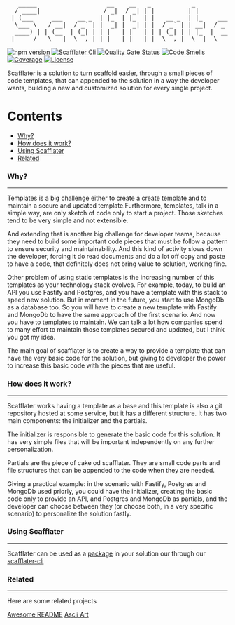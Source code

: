 <center>
<pre>
   _____                   __    __   _           _                 
  / ____|                 / _|  / _| | |         | |                
 | (___     ___    __ _  | |_  | |_  | |   __ _  | |_    ___   _ __ 
  \___ \   / __|  / _` | |  _| |  _| | |  / _` | | __|  / _ \ | '__|
  ____) | | (__  | (_| | | |   | |   | | | (_| | | |_  |  __/ | |   
 |_____/   \___|  \__,_| |_|   |_|   |_|  \__,_|  \__|  \___| |_|   
</pre>
</center>

[![npm version](https://badge.fury.io/js/scafflater.svg)](https://badge.fury.io/js/scafflater)
[![Scafflater Cli](https://img.shields.io/badge/dynamic/json?color=green&label=scafflater-cli&query=%24.collected.metadata.version&url=https%3A%2F%2Fapi.npms.io%2Fv2%2Fpackage%2Fscafflater-cli)](https://npmjs.org/package/scafflater-cli)
[![Quality Gate Status](https://sonarcloud.io/api/project_badges/measure?project=chicoribas_scafflater&metric=alert_status)](https://sonarcloud.io/dashboard?id=chicoribas_scafflater)
[![Code Smells](https://sonarcloud.io/api/project_badges/measure?project=chicoribas_scafflater&metric=code_smells)](https://sonarcloud.io/dashboard?id=chicoribas_scafflater)
[![Coverage](https://sonarcloud.io/api/project_badges/measure?project=chicoribas_scafflater&metric=coverage)](https://sonarcloud.io/dashboard?id=chicoribas_scafflater)
[![License](https://img.shields.io/npm/l/scafflater.svg)](https://github.com/chicoribas/scafflater/blob/master/package.json)

Scafflater is a solution to turn scaffold easier, through a small pieces of code templates, that can appended to the solution in a way the developer wants, building a new and customized solution for every single project.

# Contents

- [Why?](#-why)
- [How does it work?](#-how-does-it-work)
- [Using Scafflater](#-using-scafflater)
- [Related](#-related)

### Why?

---

Templates is a big challenge either to create a create template and to maintain a secure and updated template.Furthermore, templates, talk in a simple way, are only sketch of code only to start a project. Those sketches tend to be very simple and not extensible.

And extending that is another big challenge for developer teams, because they need to build some important code pieces that must be follow a pattern to ensure security and maintainability. And this kind of activity slows down the developer, forcing it do read documents and do a lot off copy and paste to have a code, that definitely does not bring value to solution, working fine.

Other problem of using static templates is the increasing number of this templates as your technology stack evolves. For example, today, to build an API you use Fastify and Postgres, and you have a template with this stack to speed new solution. But in moment in the future, you start to use MongoDb as a database too. So you will have to create a new template with Fastify and MongoDb to have the same approach of the first scenario. And now you have to templates to maintain. We can talk a lot how companies spend to many effort to maintain those templates secured and updated, but I think you got my idea.

The main goal of scafflater is to create a way to provide a template that can have the very basic code for the solution, but giving to developer the power to increase this basic code with the pieces that are useful.

### How does it work?

---

Scafflater works having a template as a base and this template is also a git repository hosted at some service, but it has a different structure. It has two main components: the initializer and the partials.

The initializer is responsible to generate the basic code for this solution. It has very simple files that will be important independently on any further personalization.

Partials are the piece of cake od scafflater. They are small code parts and file structures that can be appended to the code when they are needed.

Giving a practical example: in the scenario with Fastify, Postgres and MongoDb used priorly, you could have the initializer, creating the basic code only to provide an API, and Postgres and MongoDb as partials, and the developer can choose between they (or choose both, in a very specific scenario) to personalize the solution fastly.

### Using Scafflater

---

Scafflater can be used as a [package](https://www.npmjs.com/package/scafflater) in your solution our through our [scafflater-cli](https://www.npmjs.com/package/scafflater-cli)

### Related

---

Here are some related projects

[Awesome README](https://github.com/matiassingers/awesome-readme)
[Ascii Art](https://patorjk.com/software/taag/#p=display&h=0&v=0&f=Big&t=Scafflater)
